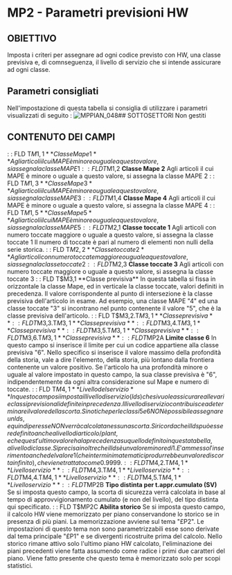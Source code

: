 # MP2 - Parametri previsioni HW
## OBIETTIVO
Imposta i criteri per assegnare ad ogni codice previsto con HW, una classe previsiva e, di comnseguenza, il livello di servizio che si intende assicurare ad ogni classe.
## Parametri consigliati
Nell'impostazione di questa tabella si consiglia di utilizzare i parametri visualizzati di seguito : 
![MPPIAN_048](http://localhost:3000/immagini/MBDOC_OGG-TA_MP2/MPPIAN_048.png)## SOTTOSETTORI
Non gestiti
## CONTENUTO DEI CAMPI
 :  : FLD T$M1,1 **Classe Mape 1**
Agli articoli il cui MAPE è minore o uguale a questo valore, si assegna la classe MAPE 1
 :  : FLD T$M1,2 **Classe Mape 2**
Agli articoli il cui MAPE è minore o uguale a questo valore, si assegna la classe MAPE 2
 :  : FLD T$M1,3 **Classe Mape 3**
Agli articoli il cui MAPE è minore o uguale a questo valore, si assegna la classe MAPE 3
 :  : FLD T$M1,4 **Classe Mape 4**
Agli articoli il cui MAPE è minore o uguale a questo valore, si assegna la classe MAPE 4
 :  : FLD T$M1,5 **Classe Mape 5**
Agli articoli il cui MAPE è minore o uguale a questo valore, si assegna la classe MAPE 5
 :  : FLD T$M2,1 **Classe toccate 1**
Agli articoli con numero toccate maggiore o uguale a questo valore, si assegna la classe toccate 1
Il numero di toccate è pari al numero di elementi non nulli della serie storica.
 :  : FLD T$M2,2 **Classe toccate 2**
Agli articoli con numero toccate maggiore o uguale a questo valore, si assegna la classe toccate 2
 :  : FLD T$M2,3 **Classe toccate 3**
Agli articoli con numero toccate maggiore o uguale a questo valore, si assegna la classe toccate 3
 :  : FLD T$M3,1 **Classe previsiva**
In questa tabella si fissa in orizzontale la classe Mape, ed in verticale la classe toccate, valori definiti in precedenza. Il valore corrispondente al punto di intersezione è la classe previsiva dell'articolo in esame.
Ad esempio, una classe MAPE "4" ed una classe toccate "3" si incontrano nel punto contenente il valore "5", che è la classe previsiva dell'articolo.
 :  : FLD T$M3,2.T$M3,1**Classe previsiva**
 :  : FLD T$M3,3.T$M3,1**Classe previsiva**
 :  : FLD T$M3,4.T$M3,1**Classe previsiva**
 :  : FLD T$M3,5.T$M3,1**Classe previsiva**
 :  : FLD T$M3,6.T$M3,1**Classe previsiva**
 :  : FLD T$MP2A **Limite classe 6**
In questo campo si inserisce il limite per cui un codice appartiene alla classe previsiva "6".
Nello specifico si inserisce il valore massimo della profondità della storia, vale a dire l'elemento, della storia, più lontano dalla frontiera contenente un valore positivo.
Se l'articolo ha una profondità minore o uguale al valore impostato in questo campo, la sua classe previsiva è "6", indipendentemente da ogni altra considerazione sul Mape e numero di toccate.
 :  : FLD T$M4,1 **Livello del servizio**
In questo campo si imposta il livello di servizio (lds) che si vuole assicurare alle varie classi previsionali definite in precedenza.
Il livello di servizio contribuisce a determinare il valore della scorta.
Si noti che per le classi 5 e 6 NON è possibile assegnare un lds, e quindi per esse NON verrà calcolata nessuna scorta.
Si ricorda che il lds può essere definito anche a livello di articolo/plant, e che quest'ultimo valore ha la precedenza su quello definito in questa tabella, a livello di classe.
Si precisa inoltre che il lds è un valore minore di 1.
E' ammesso l'inserimento anche del valore 1 (che in termini matematici produrrebbe un valore di scorta infinito),
che viene trattato come 0.9999.
 :  : FLD T$M4,2.T$M4,1**Livello servizio**
 :  : FLD T$M4,3.T$M4,1**Livello servizio**
 :  : FLD T$M4,4.T$M4,1**Livello servizio**
 :  : FLD T$M4,5.T$M4,1**Livello servizio**
 :  : FLD T$MP2B **Tipo distinta per t.appr.cumulato (SV)**
Se si imposta questo campo, la scorta di sicurezza verrà calcolata in base al tempo di approvvigionamento cumulato (e non del livello), del tipo distinta qui specificato.
 :  : FLD T$MP2C **Abilita storico**
Se si imposta questo campo, il calcolo HW viene memorizzato per piano conservandone lo storico se in presenza di più piani.
La memorizzazione avviene sul tema "£P2". Le impostazioni di questo tema non sono parametrizzabili esse sono derivate dal tema principale "£P1" e se divergenti ricostruite prima del calcolo.
Nello storico rimane attivo solo l'ultimo piano HW calcolato, l'eliminazione dei piani precedenti viene fatta assumendo come radice i primi due caratteri del piano.
Viene fatto presente che questo tema è memorizzato solo per scopi statistici.
